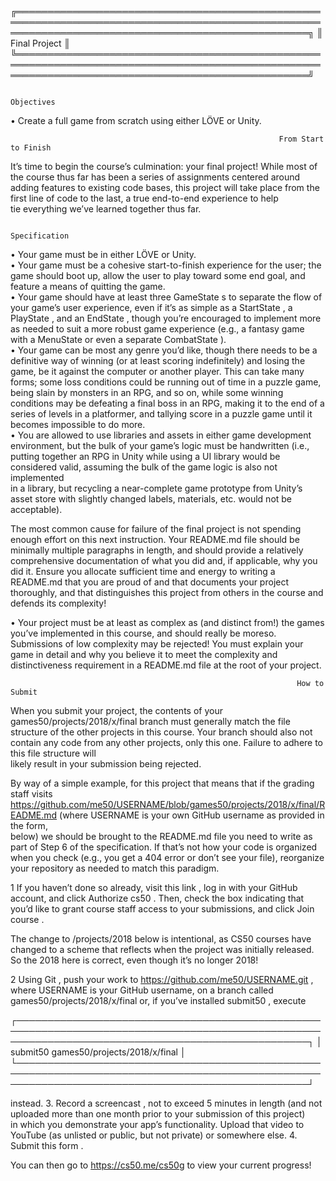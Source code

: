 ╔═══════════════════════════════════════════════════════════════════════════════════════════════════════════════════════════════════════════════════╗
║                                                                   Final Project                                                                   ║
╚═══════════════════════════════════════════════════════════════════════════════════════════════════════════════════════════════════════════════════╝


                                                                     Objectives                                                                      

 • Create a full game from scratch using either LÖVE or Unity.                                                                                       


                                                                From Start to Finish                                                                 

It’s time to begin the course’s culmination: your final project! While most of the course thus far has been a series of assignments centered around  
adding features to existing code bases, this project will take place from the first line of code to the last, a true end-to-end experience to help   
tie everything we’ve learned together thus far.                                                                                                      


                                                                    Specification                                                                    

 • Your game must be in either LÖVE or Unity.                                                                                                        
 • Your game must be a cohesive start-to-finish experience for the user; the game should boot up, allow the user to play toward some end goal, and   
   feature a means of quitting the game.                                                                                                             
 • Your game should have at least three GameState s to separate the flow of your game’s user experience, even if it’s as simple as a StartState , a  
   PlayState , and an EndState , though you’re encouraged to implement more as needed to suit a more robust game experience (e.g., a fantasy game    
   with a MenuState or even a separate CombatState ).                                                                                                
 • Your game can be most any genre you’d like, though there needs to be a definitive way of winning (or at least scoring indefinitely) and losing the
   game, be it against the computer or another player. This can take many forms; some loss conditions could be running out of time in a puzzle game, 
   being slain by monsters in an RPG, and so on, while some winning conditions may be defeating a final boss in an RPG, making it to the end of a    
   series of levels in a platformer, and tallying score in a puzzle game until it becomes impossible to do more.                                     
 • You are allowed to use libraries and assets in either game development environment, but the bulk of your game’s logic must be handwritten (i.e.,  
   putting together an RPG in Unity while using a UI library would be considered valid, assuming the bulk of the game logic is also not implemented  
   in a library, but recycling a near-complete game prototype from Unity’s asset store with slightly changed labels, materials, etc. would not be    
   acceptable).                                                                                                                                      

The most common cause for failure of the final project is not spending enough effort on this next instruction. Your README.md file should be         
minimally multiple paragraphs in length, and should provide a relatively comprehensive documentation of what you did and, if applicable, why you did 
it. Ensure you allocate sufficient time and energy to writing a README.md that you are proud of and that documents your project thoroughly, and that 
distinguishes this project from others in the course and defends its complexity!                                                                     

 • Your project must be at least as complex as (and distinct from!) the games you’ve implemented in this course, and should really be moreso.        
   Submissions of low complexity may be rejected! You must explain your game in detail and why you believe it to meet the complexity and             
   distinctiveness requirement in a README.md file at the root of your project.                                                                      


                                                                    How to Submit                                                                    

When you submit your project, the contents of your games50/projects/2018/x/final branch must generally match the file structure of the other projects
in this course. Your branch should also not contain any code from any other projects, only this one. Failure to adhere to this file structure will   
likely result in your submission being rejected.                                                                                                     

By way of a simple example, for this project that means that if the grading staff visits                                                             
https://github.com/me50/USERNAME/blob/games50/projects/2018/x/final/README.md (where USERNAME is your own GitHub username as provided in the form,   
below) we should be brought to the README.md file you need to write as part of Step 6 of the specification. If that’s not how your code is organized 
when you check (e.g., you get a 404 error or don’t see your file), reorganize your repository as needed to match this paradigm.                      

 1 If you haven’t done so already, visit this link , log in with your GitHub account, and click Authorize cs50 . Then, check the box indicating that 
   you’d like to grant course staff access to your submissions, and click Join course .                                                              

The change to /projects/2018 below is intentional, as CS50 courses have changed to a scheme that reflects when the project was initially released. So
the 2018 here is correct, even though it’s no longer 2018!                                                                                           

 2 Using Git , push your work to https://github.com/me50/USERNAME.git , where USERNAME is your GitHub username, on a branch called                   
   games50/projects/2018/x/final or, if you’ve installed submit50 , execute                                                                          

┌───────────────────────────────────────────────────────────────────────────────────────────────────────────────────────────────────────────────────┐
│ submit50 games50/projects/2018/x/final                                                                                                            │
└───────────────────────────────────────────────────────────────────────────────────────────────────────────────────────────────────────────────────┘

instead. 3. Record a screencast , not to exceed 5 minutes in length (and not uploaded more than one month prior to your submission of this project)  
in which you demonstrate your app’s functionality. Upload that video to YouTube (as unlisted or public, but not private) or somewhere else. 4. Submit
this form .                                                                                                                                          

You can then go to https://cs50.me/cs50g to view your current progress!                                                                              
